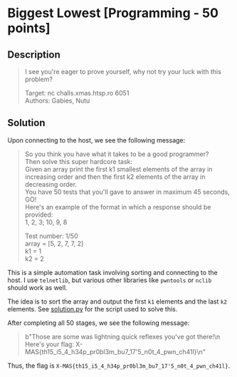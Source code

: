 # Biggest Lowest [Programming - 50 points]

## Description

> I see you're eager to prove yourself, why not try your luck with this problem?
>
> Target: nc challs.xmas.htsp.ro 6051\
> Authors: Gabies, Nutu

## Solution

Upon connecting to the host, we see the following message:

> So you think you have what it takes to be a good programmer?\
> Then solve this super hardcore task:\
> Given an array print the first k1 smallest elements of the array in increasing order and then the first k2 elements of the array in decreasing order.\
> You have 50 tests that you'll gave to answer in maximum 45 seconds, GO!\
> Here's an example of the format in which a response should be provided:\
> 1, 2, 3; 10, 9, 8
>
> Test number: 1/50\
> array = [5, 2, 7, 7, 2]\
> k1 = 1\
> k2 = 2

This is a simple automation task involving sorting and connecting to the host. I use `telnetlib`, but various other libraries like `pwntools` or `nclib` should work as well.

The idea is to sort the array and output the first `k1` elements and the last `k2` elements. See [solution.py](./solution.py) for the script used to solve this.

After completing all 50 stages, we see the following message:

> b"Those are some was lightning quick reflexes you've got there!\n Here's your flag: X-MAS{th15_i5_4_h34p_pr0bl3m_bu7_17'5_n0t_4_pwn_ch41l}\n"

Thus, the flag is `X-MAS{th15_i5_4_h34p_pr0bl3m_bu7_17'5_n0t_4_pwn_ch41l}`.
